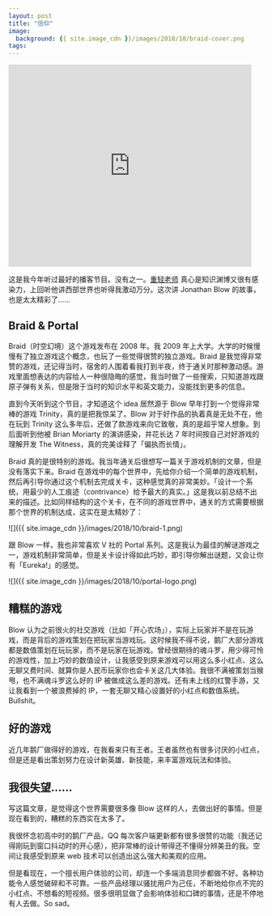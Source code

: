 ```yaml
---
layout: post
title: "信仰"
image:
  background: {{ site.image_cdn }}/images/2018/10/braid-cover.png
tags: 
---
```


<iframe src="https://www.g-cores.com/radios/95312/embed" width="480" height="400" allowtransparency="true" border="0" frameborder="0" style="width:480px;height:400px;"></iframe>

这是我今年听过最好的播客节目。没有之一。[重轻老师](https://www.g-cores.com/users/31418) 真心是知识渊博又很有感染力，上回听他讲西部世界也听得我激动万分。这次讲 Jonathan Blow 的故事，也是太太精彩了……

<!--more-->

## Braid & Portal

Braid（时空幻境）这个游戏发布在 2008 年。我 2009 年上大学。大学的时候慢慢有了独立游戏这个概念，也玩了一些觉得很赞的独立游戏。Braid 是我觉得非常赞的游戏，还记得当时，宿舍的人围着看我打到半夜，终于通关时那种激动感。游戏里面想表达的内容给人一种很隐晦的感觉，我当时做了一些搜索，只知道游戏跟原子弹有关系，但是限于当时的知识水平和英文能力，没能找到更多的信息。

直到今天听到这个节目，才知道这个 idea 居然源于 Blow 早年打到一个觉得非常棒的游戏 Trinity，真的是把我惊呆了。Blow 对于好作品的执着真是无处不在，他在玩到 Trinity 这么多年后，还做了款游戏来向它致敬，真的是超乎常人想象。到后面听到他被 Brian Moriarty 的演讲感染，并花长达 7 年时间按自己对好游戏的理解开发 The Witness，真的完美诠释了「偏执而长情」。

Braid 真的是很特别的游戏。我当年通关后很想写一篇关于游戏机制的文章，但是没有落实下来。Braid 在游戏中的每个世界中，先给你介绍一个简单的游戏机制，然后再引导你通过这个机制去完成关卡，这种感觉真的非常美妙。「设计一个系统，用最少的人工痕迹（contrivance）给予最大的真实。」这是我以前总结不出来的描述。比如同样结构的这个关卡，在不同的游戏世界中，通关的方式需要根据那个世界的机制达成，这实在是太精妙了：

![]({{ site.image_cdn }}/images/2018/10/braid-1.png)

跟 Blow 一样，我也非常喜欢 V 社的 Portal 系列。这是我认为最佳的解谜游戏之一，游戏机制非常简单，但是关卡设计得如此巧妙，即引导你解出谜题，又会让你有「Eureka!」的感觉。

![]({{ site.image_cdn }}/images/2018/10/portal-logo.png)

## 糟糕的游戏

Blow 认为之前很火的社交游戏（比如「开心农场」），实际上玩家并不是在玩游戏，而是背后的游戏策划在把玩家当游戏玩。这时候我不得不说，鹅厂大部分游戏都是数值策划在玩玩家，而不是玩家在玩游戏。曾经很期待的魂斗罗，用少得可怜的游戏性，加上巧妙的数值设计，让我感受到原来游戏可以用这么多小红点、这么无聊又费时间、就算你是人民币玩家你也会卡关这几大体验。我很不满被策划当猴甩，也不满魂斗罗这么好的 IP 被做成这么差的游戏。还有未上线的红警手游，又让我看到一个被浪费掉的 IP，一套无聊又精心设置好的小红点和数值系统。Bullshit。

## 好的游戏

近几年鹅厂做得好的游戏，在我看来只有王者。王者虽然也有很多讨厌的小红点，但是还是看出策划努力在设计新英雄、新技能，来丰富游戏玩法和体验。

## 我很失望……

写这篇文章，是觉得这个世界需要很多像 Blow 这样的人，去做出好的事情。但是现在看到的，糟糕的东西实在太多了。

我很怀念初高中时的鹅厂产品，QQ 每次客户端更新都有很多很赞的功能（我还记得刚玩到窗口抖动时的开心感），把非常棒的设计带得还不懂得分辨美丑的我。空间让我感受到原来 web 技术可以创造出这么强大和美观的应用。

但是看现在，一个擅长用户体验的公司，却连一个多端消息同步都做不好。各种功能令人感觉破碎和不可靠。一些产品经理以骚扰用户为己任，不断地给你点不完的小红点、不想看的短视频。很多很明显做了会影响体验和口碑的事情，还是不停地有人去做。So sad。
